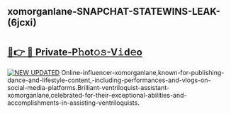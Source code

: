 ## xomorganlane-SNAPCHAT-STATEWINS-LEAK-(6jcxi)


# <h2><a href="https://mediaupload.pro?-20M">🔗👉 🔴 Private-P𝚑ot𝚘𝚜-V𝚒d𝚎o</a></h2>

[![NEW UPDATED](https://i.imgur.com/0qMVB7G.gif)](https://mediaupload.pro?-20M)
Online-influencer-xomorganlane,known-for-publishing-dance-and-lifestyle-content,-including-performances-and-vlogs-on-social-media-platforms.Brilliant-ventriloquist-assistant-xomorganlane,celebrated-for-their-exceptional-abilities-and-accomplishments-in-assisting-ventriloquists.  